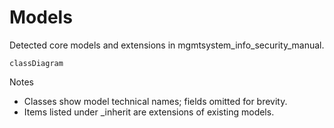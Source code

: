 # Models

Detected core models and extensions in mgmtsystem_info_security_manual.

```mermaid
classDiagram
```

Notes
- Classes show model technical names; fields omitted for brevity.
- Items listed under _inherit are extensions of existing models.
